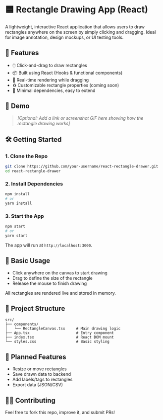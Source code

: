 # 🟦 Rectangle Drawing App (React)

A lightweight, interactive React application that allows users to draw rectangles anywhere on the screen by simply clicking and dragging. Ideal for image annotation, design mockups, or UI testing tools.

## 🚀 Features

- 🖱️ Click-and-drag to draw rectangles  
- 📦 Built using React (Hooks & functional components)  
- 🔄 Real-time rendering while dragging  
- ♻️ Customizable rectangle properties (coming soon)  
- 🧰 Minimal dependencies, easy to extend

## 🧪 Demo

> _[Optional: Add a link or screenshot GIF here showing how the rectangle drawing works]_  

## 🛠️ Getting Started

### 1. Clone the Repo

```bash
git clone https://github.com/your-username/react-rectangle-drawer.git
cd react-rectangle-drawer
```

### 2. Install Dependencies

```bash
npm install
# or
yarn install
```

### 3. Start the App

```bash
npm start
# or
yarn start
```

The app will run at `http://localhost:3000`.

## 🧱 Basic Usage

- Click anywhere on the canvas to start drawing
- Drag to define the size of the rectangle
- Release the mouse to finish drawing

All rectangles are rendered live and stored in memory.

## 🧩 Project Structure

```plaintext
src/
├── components/
│   └── RectangleCanvas.tsx     # Main drawing logic
├── App.tsx                     # Entry component
├── index.tsx                   # React DOM mount
└── styles.css                  # Basic styling
```

## 🔮 Planned Features

- Resize or move rectangles
- Save drawn data to backend
- Add labels/tags to rectangles
- Export data (JSON/CSV)

## 🧑‍💻 Contributing

Feel free to fork this repo, improve it, and submit PRs!
